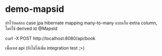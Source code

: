 # demo-mapsid
ทำไว้ทดสอบ case jpa hibernate mapping many-to-many แบบเก็บ extra column, โดยใช้ derived id @MapsId

curl -X POST http://localhost:8080/api/book

เพื่อเทส api (ยังไม่ได้เพิ่ม integration test ;>)
